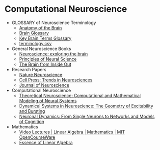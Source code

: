 # Computational Neuroscience
- GLOSSARY of Neuroscience Terminology
  - [Anatomy of the Brain](https://mayfieldclinic.com/pe-anatbrain.htm)
  - [Brain Glossary](https://www.brainfacts.org/glossary)
  - [Key Brain Terms Glossary](https://dana.org/explore-neuroscience/brain-basics/key-brain-terms-glossary/)
  - [terminology.csv](https://github.com/xlpiao/neuroscience/blob/master/terminology.csv)
- General Neuroscience Books
	- [Neuroscience: exploring the brain](https://www.amazon.com/Neuroscience-Exploring-Enhanced-Mark-Bear/dp/1284211282/ref=sr_1_1?crid=K67FQVUFLGC9&keywords=Neuroscience%3A+exploring+the+brain&qid=1666657679&qu=eyJxc2MiOiIxLjM3IiwicXNhIjoiMS40MCIsInFzcCI6IjEuNDIifQ%3D%3D&s=books&sprefix=neuroscience+exploring+the+brain%2Cstripbooks-intl-ship%2C260&sr=1-1)
	- [Principles of Neural Science](https://www.amazon.com/Principles-Neural-Science-Sixth-Kandel/dp/1259642232/ref=sr_1_1?crid=GN97ZZPKOX14&keywords=Principles+of+Neural+Science&qid=1666657866&qu=eyJxc2MiOiIxLjc0IiwicXNhIjoiMS4xNyIsInFzcCI6IjEuNTAifQ%3D%3D&sprefix=neuroscience-exploring+the+brain%2Caps%2C304&sr=8-1)
	- [The Brain from Inside Out](https://www.amazon.com/The-Brain-from-Inside-Out/dp/B097YYSR3R/ref=sr_1_1?crid=1KLHQVUTW6XT&keywords=The+Brain+from+Inside+Out&qid=1666657793&qu=eyJxc2MiOiIxLjUzIiwicXNhIjoiMS4zNSIsInFzcCI6IjEuNTcifQ%3D%3D&s=books&sprefix=the+brain+from+inside+out%2Cstripbooks-intl-ship%2C280&sr=1-1)
- Research Papers
	- [Nature Neuroscience](https://www.nature.com/neuro/)
	- [Cell Press: Trends in Neurosciences](https://www.cell.com/trends/neurosciences/home)
	- [Journal of Neuroscience](https://www.jneurosci.org/)
- Computational Neuroscience
	- [Theoretical Neuroscience: Computational and Mathematical Modeling of Neural Systems](https://www.amazon.com/Theoretical-Neuroscience-Computational-Mathematical-Modeling/dp/0262541858/ref=sr_1_1?crid=39SDCTB576D4V&keywords=Theoretical+Neuroscience%3A+Computational+and+Mathematical+Modeling+of+Neural+Systems&qid=1666657641&qu=eyJxc2MiOiIwLjAwIiwicXNhIjoiMC4wMCIsInFzcCI6IjAuMDAifQ%3D%3D&s=books&sprefix=theoretical+neuroscience+computational+and+mathematical+modeling+of+neural+systems%2Cstripbooks-intl-ship%2C260&sr=1-1)
	- [Dynamical Systems in Neuroscience: The Geometry of Excitability and Bursting](https://www.amazon.com/Dynamical-Systems-Neuroscience-Excitability-Computational/dp/0262514206/ref=sr_1_1?crid=3TV4WO03YV4R6&keywords=Dynamical+Systems+in+Neuroscience%3A+The+Geometry+of+Excitability+and+Bursting&qid=1666657658&qu=eyJxc2MiOiIwLjAwIiwicXNhIjoiMC4wMCIsInFzcCI6IjAuMDAifQ%3D%3D&s=books&sprefix=dynamical+systems+in+neuroscience+the+geometry+of+excitability+and+bursting%2Cstripbooks-intl-ship%2C261&sr=1-1)
	- [Neuronal Dynamics: From Single Neurons to Networks and Models of Cognition](https://www.amazon.com/Neuronal-Dynamics-Neurons-Networks-Cognition/dp/1107635195/ref=sr_1_1?crid=2QGC6GPH79KX3&keywords=Neuronal+Dynamics%3A+From+Single+Neurons+to+Networks+and+Models+of+Cognition&qid=1666657555&qu=eyJxc2MiOiIwLjAwIiwicXNhIjoiMC4wMCIsInFzcCI6IjAuMDAifQ%3D%3D&sprefix=neuronal+dynamics+from+single+neurons+to+networks+and+models+of+cognition%2Caps%2C259&sr=8-1)
- Mathematics
	- [Video Lectures | Linear Algebra | Mathematics | MIT OpenCourseWare](https://ocw.mit.edu/courses/18-06-linear-algebra-spring-2010/video_galleries/video-lectures/)
	- [Essence of Linear Algebra](https://www.youtube.com/watch?v=fNk_zzaMoSs&list=PLZHQObOWTQDPD3MizzM2xVFitgF8hE_ab)

